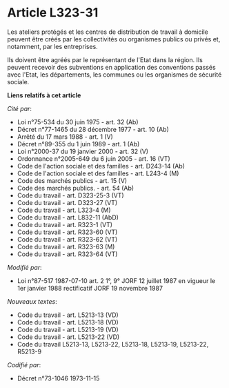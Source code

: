 # Article L323-31

Les ateliers protégés et les centres de distribution de travail à domicile peuvent être créés par les collectivités ou
organismes publics ou privés et, notamment, par les entreprises.

Ils doivent être agréés par le représentant de l'Etat dans la région. Ils peuvent recevoir des subventions en application des
conventions passés avec l'Etat, les départements, les communes ou les organismes de sécurité sociale.

**Liens relatifs à cet article**

_Cité par_:

  - Loi n°75-534 du 30 juin 1975 - art. 32 (Ab)
  - Décret n°77-1465 du 28 décembre 1977 - art. 10 (Ab)
  - Arrêté du 17 mars 1988 - art. 1 (V)
  - Décret n°89-355 du 1 juin 1989 - art. 1 (Ab)
  - Loi n°2000-37 du 19 janvier 2000 - art. 32 (V)
  - Ordonnance n°2005-649 du 6 juin 2005 - art. 16 (VT)
  - Code de l'action sociale et des familles - art. D243-14 (Ab)
  - Code de l'action sociale et des familles - art. L243-4 (M)
  - Code des marchés publics - art. 15 (V)
  - Code des marchés publics. - art. 54 (Ab)
  - Code du travail - art. D323-25-3 (VT)
  - Code du travail - art. D323-27 (VT)
  - Code du travail - art. L323-4 (M)
  - Code du travail - art. L832-11 (AbD)
  - Code du travail - art. R323-1 (VT)
  - Code du travail - art. R323-60 (VT)
  - Code du travail - art. R323-62 (VT)
  - Code du travail - art. R323-63 (M)
  - Code du travail - art. R323-64 (VT)

_Modifié par_:

  - Loi n°87-517 1987-07-10 art. 2 1°, 9° JORF 12 juillet 1987 en vigueur le 1er janvier 1988 rectificatif JORF 19 novembre 1987

_Nouveaux textes_:

  - Code du travail - art. L5213-13 (VD)
  - Code du travail - art. L5213-18 (VD)
  - Code du travail - art. L5213-19 (VD)
  - Code du travail - art. L5213-22 (VD)
  - Code du travail L5213-13, L5213-22, L5213-18, L5213-19, L5213-22, R5213-9

_Codifié par_:

  - Décret n°73-1046 1973-11-15
